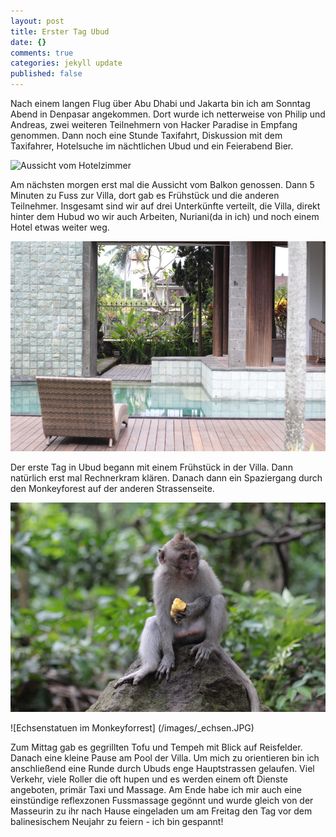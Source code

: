 ```yaml
---
layout: post
title: Erster Tag Ubud
date: {}
comments: true
categories: jekyll update
published: false
---
```


Nach einem langen Flug über Abu Dhabi und Jakarta bin ich am Sonntag Abend in Denpasar angekommen. Dort wurde ich netterweise von Philip und Andreas, zwei weiteren Teilnehmern von Hacker Paradise in Empfang genommen. Dann noch eine Stunde Taxifahrt, Diskussion mit dem Taxifahrer, Hotelsuche im nächtlichen Ubud und ein Feierabend Bier.

![Aussicht vom Hotelzimmer](/_rlxposts/_aussicht.JPG)

Am nächsten morgen erst mal die Aussicht vom Balkon genossen. Dann 5 Minuten zu Fuss zur Villa, dort gab es Frühstück und die anderen Teilnehmer. 
Insgesamt sind wir auf drei Unterkünfte verteilt, die Villa, direkt hinter dem Hubud wo wir auch Arbeiten, Nuriani(da in ich) und noch einem Hotel etwas weiter weg. 

![Der kleine Pool der Villa](/images/_villa.JPG)

Der erste Tag in Ubud begann mit einem Frühstück in der Villa. Dann natürlich erst mal Rechnerkram klären. Danach dann ein Spaziergang durch den Monkeyforest auf der anderen Strassenseite.

![Affe im Monkeyforrest](/images/_affe.JPG)

![Echsenstatuen im Monkeyforrest] (/images/_echsen.JPG)

Zum Mittag gab es gegrillten Tofu und Tempeh mit Blick auf Reisfelder. Danach eine kleine Pause am Pool der Villa. Um mich zu orientieren bin ich anschließend eine Runde durch Ubuds enge Hauptstrassen gelaufen. Viel Verkehr, viele Roller die oft hupen und es werden einem oft Dienste angeboten, primär Taxi und Massage. Am Ende habe ich mir auch eine einstündige reflexzonen Fussmassage gegönnt und wurde gleich von der Masseurin zu ihr nach Hause eingeladen um am Freitag den Tag vor dem balinesischem Neujahr zu feiern - ich bin gespannt!